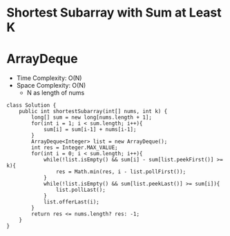 # Shortest Subarray with Sum at Least K

# ArrayDeque

- Time Complexity: O(N)
- Space Complexity: O(N)
  - N as length of nums

```
class Solution {
    public int shortestSubarray(int[] nums, int k) {
        long[] sum = new long[nums.length + 1];
        for(int i = 1; i < sum.length; i++){
            sum[i] = sum[i-1] + nums[i-1];
        }
        ArrayDeque<Integer> list = new ArrayDeque();
        int res = Integer.MAX_VALUE;
        for(int i = 0; i < sum.length; i++){
            while(!list.isEmpty() && sum[i] - sum[list.peekFirst()] >= k){
                res = Math.min(res, i - list.pollFirst());
            }
            while(!list.isEmpty() && sum[list.peekLast()] >= sum[i]){
                list.pollLast();
            }
            list.offerLast(i);
        }
        return res <= nums.length? res: -1;
    }
}
```
